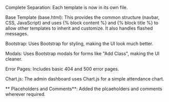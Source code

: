 Complete Separation: Each template is now in its own file.

Base Template (base.html): This provides the common structure (navbar, CSS, JavaScript) and uses {% block content %} and {% block title %} to allow other templates to inherit and customize. It also handles flashed messages.

Bootstrap: Uses Bootstrap for styling, making the UI look much better.

Modals: Uses Bootstrap modals for forms like "Add Class", making the UI cleaner.

Error Pages: Includes basic 404 and 500 error pages.

Chart.js: The admin dashboard uses Chart.js for a simple attendance chart.

** Placeholders and Comments**: Added the plcaeholders and comments wherever required.